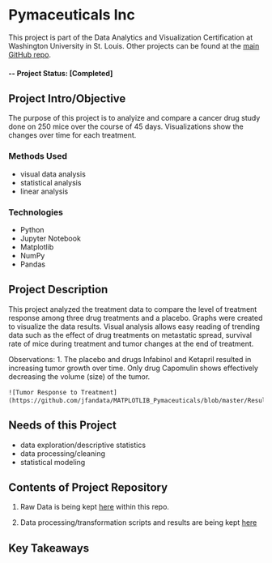 # Pymaceuticals Inc
This project is part of the Data Analytics and Visualization Certification at Washington University in St. Louis.  Other projects can be found at the [main GitHub repo](https://github.com/jfandata).

#### -- Project Status: [Completed]

## Project Intro/Objective
The purpose of this project is to analyize and compare a cancer drug study done on 250 mice over the course of 45 days. Visualizations show the changes over time for each treatment. 

### Methods Used
* visual data analysis
* statistical analysis
* linear analysis

### Technologies
* Python
* Jupyter Notebook
* Matplotlib
* NumPy
* Pandas 

## Project Description
This project analyzed the treatment data to compare the level of treatment response among three drug treatments and a placebo. Graphs were created to visualize the data results. Visual analysis allows easy reading of trending data such as the effect of drug treatments on metastatic spread, survival rate of mice during treatment and tumor changes at the end of treatment. 

Observations:
    1. The placebo and drugs Infabinol and Ketapril resulted in increasing tumor growth over time. Only drug Capomulin shows effectively decreasing the volume (size) of the tumor.
    
    ![Tumor Response to Treatment](https://github.com/jfandata/MATPLOTLIB_Pymaceuticals/blob/master/Results/tumor_response.jpg)

## Needs of this Project

- data exploration/descriptive statistics
- data processing/cleaning
- statistical modeling

## Contents of Project Repository

1. Raw Data is being kept [here](https://github.com/jfandata/Washington_University_Data_Analytics_Certificate/tree/master/projects/Matplotlib/Pymaceuticals/data) within this repo.

2. Data processing/transformation scripts and results are being kept [here](https://github.com/jfandata/Washington_University_Data_Analytics_Certificate/tree/master/projects/Matplotlib/Pymaceuticals)

## Key Takeaways
